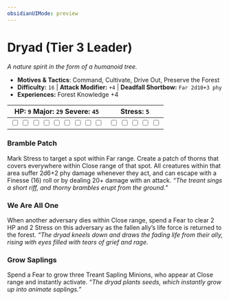 ```yaml
---
obsidianUIMode: preview
---
```

# Dryad (Tier 3 Leader)

*A nature spirit in the form of a humanoid tree.*

- **Motives & Tactics**: Command, Cultivate, Drive Out, Preserve the Forest
- **Difficulty:** `16` | **Attack Modifier:** `+4` | **Deadfall Shortbow:** `Far 2d10+3 phy`
- **Experiences:** Forest Knowledge +4

| HP: `9` Major: `29` Severe: `45` | Stress: `5` |
|--|--|
|  <input type="checkbox" unchecked id="3193af57"> <input type="checkbox" unchecked id="19cfdc87"> <input type="checkbox" unchecked id="ee8c9412"> <input type="checkbox" unchecked id="c3d74e1c"> <input type="checkbox" unchecked id="1b2721cb"> <input type="checkbox" unchecked id="88371a80"> <input type="checkbox" unchecked id="ae63f4b5"> <input type="checkbox" unchecked id="84689846"> <input type="checkbox" unchecked id="cef8f7a6"> |  <input type="checkbox" unchecked id="dbc383b4"> <input type="checkbox" unchecked id="9275975b"> <input type="checkbox" unchecked id="9fa116f1"> <input type="checkbox" unchecked id="7e3d9550"> <input type="checkbox" unchecked id="f2f78a0b"> |

### Bramble Patch

Mark Stress to target a spot within Far range. Create a patch of thorns that covers everywhere within Close range of that spot. All creatures within that area suffer 2d6+2 phy damage whenever they act, and can escape with a Finesse (16) roll or by dealing 20+ damage with an attack. *“The treant sings a short riff, and thorny brambles erupt from the ground.”*

### We Are All One

When another adversary dies within Close range, spend a Fear to clear 2 HP and 2 Stress on this adversary as the fallen ally’s life force is returned to the forest. *“The dryad kneels down and draws the fading life from their ally, rising with eyes filled with tears of grief and rage.*

### Grow Saplings

Spend a Fear to grow three Treant Sapling Minions, who appear at Close range and instantly activate. *“The dryad plants seeds, which instantly grow up into animate saplings.”*



